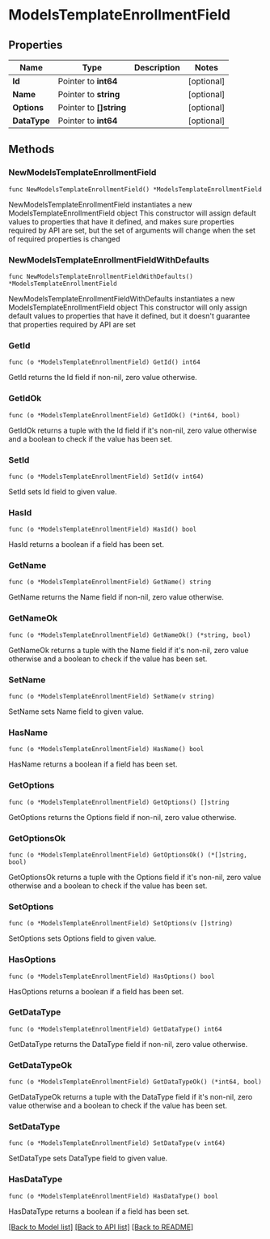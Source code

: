 # ModelsTemplateEnrollmentField

## Properties

Name | Type | Description | Notes
------------ | ------------- | ------------- | -------------
**Id** | Pointer to **int64** |  | [optional] 
**Name** | Pointer to **string** |  | [optional] 
**Options** | Pointer to **[]string** |  | [optional] 
**DataType** | Pointer to **int64** |  | [optional] 

## Methods

### NewModelsTemplateEnrollmentField

`func NewModelsTemplateEnrollmentField() *ModelsTemplateEnrollmentField`

NewModelsTemplateEnrollmentField instantiates a new ModelsTemplateEnrollmentField object
This constructor will assign default values to properties that have it defined,
and makes sure properties required by API are set, but the set of arguments
will change when the set of required properties is changed

### NewModelsTemplateEnrollmentFieldWithDefaults

`func NewModelsTemplateEnrollmentFieldWithDefaults() *ModelsTemplateEnrollmentField`

NewModelsTemplateEnrollmentFieldWithDefaults instantiates a new ModelsTemplateEnrollmentField object
This constructor will only assign default values to properties that have it defined,
but it doesn't guarantee that properties required by API are set

### GetId

`func (o *ModelsTemplateEnrollmentField) GetId() int64`

GetId returns the Id field if non-nil, zero value otherwise.

### GetIdOk

`func (o *ModelsTemplateEnrollmentField) GetIdOk() (*int64, bool)`

GetIdOk returns a tuple with the Id field if it's non-nil, zero value otherwise
and a boolean to check if the value has been set.

### SetId

`func (o *ModelsTemplateEnrollmentField) SetId(v int64)`

SetId sets Id field to given value.

### HasId

`func (o *ModelsTemplateEnrollmentField) HasId() bool`

HasId returns a boolean if a field has been set.

### GetName

`func (o *ModelsTemplateEnrollmentField) GetName() string`

GetName returns the Name field if non-nil, zero value otherwise.

### GetNameOk

`func (o *ModelsTemplateEnrollmentField) GetNameOk() (*string, bool)`

GetNameOk returns a tuple with the Name field if it's non-nil, zero value otherwise
and a boolean to check if the value has been set.

### SetName

`func (o *ModelsTemplateEnrollmentField) SetName(v string)`

SetName sets Name field to given value.

### HasName

`func (o *ModelsTemplateEnrollmentField) HasName() bool`

HasName returns a boolean if a field has been set.

### GetOptions

`func (o *ModelsTemplateEnrollmentField) GetOptions() []string`

GetOptions returns the Options field if non-nil, zero value otherwise.

### GetOptionsOk

`func (o *ModelsTemplateEnrollmentField) GetOptionsOk() (*[]string, bool)`

GetOptionsOk returns a tuple with the Options field if it's non-nil, zero value otherwise
and a boolean to check if the value has been set.

### SetOptions

`func (o *ModelsTemplateEnrollmentField) SetOptions(v []string)`

SetOptions sets Options field to given value.

### HasOptions

`func (o *ModelsTemplateEnrollmentField) HasOptions() bool`

HasOptions returns a boolean if a field has been set.

### GetDataType

`func (o *ModelsTemplateEnrollmentField) GetDataType() int64`

GetDataType returns the DataType field if non-nil, zero value otherwise.

### GetDataTypeOk

`func (o *ModelsTemplateEnrollmentField) GetDataTypeOk() (*int64, bool)`

GetDataTypeOk returns a tuple with the DataType field if it's non-nil, zero value otherwise
and a boolean to check if the value has been set.

### SetDataType

`func (o *ModelsTemplateEnrollmentField) SetDataType(v int64)`

SetDataType sets DataType field to given value.

### HasDataType

`func (o *ModelsTemplateEnrollmentField) HasDataType() bool`

HasDataType returns a boolean if a field has been set.


[[Back to Model list]](../README.md#documentation-for-models) [[Back to API list]](../README.md#documentation-for-api-endpoints) [[Back to README]](../README.md)


